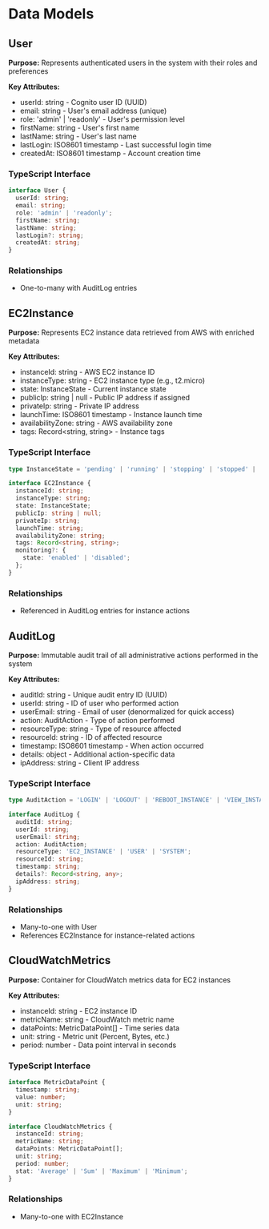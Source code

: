 # Data Models

## User

**Purpose:** Represents authenticated users in the system with their roles and preferences

**Key Attributes:**
- userId: string - Cognito user ID (UUID)
- email: string - User's email address (unique)
- role: 'admin' | 'readonly' - User's permission level
- firstName: string - User's first name
- lastName: string - User's last name
- lastLogin: ISO8601 timestamp - Last successful login time
- createdAt: ISO8601 timestamp - Account creation time

### TypeScript Interface
```typescript
interface User {
  userId: string;
  email: string;
  role: 'admin' | 'readonly';
  firstName: string;
  lastName: string;
  lastLogin?: string;
  createdAt: string;
}
```

### Relationships
- One-to-many with AuditLog entries

## EC2Instance

**Purpose:** Represents EC2 instance data retrieved from AWS with enriched metadata

**Key Attributes:**
- instanceId: string - AWS EC2 instance ID
- instanceType: string - EC2 instance type (e.g., t2.micro)
- state: InstanceState - Current instance state
- publicIp: string | null - Public IP address if assigned
- privateIp: string - Private IP address
- launchTime: ISO8601 timestamp - Instance launch time
- availabilityZone: string - AWS availability zone
- tags: Record<string, string> - Instance tags

### TypeScript Interface
```typescript
type InstanceState = 'pending' | 'running' | 'stopping' | 'stopped' | 'shutting-down' | 'terminated';

interface EC2Instance {
  instanceId: string;
  instanceType: string;
  state: InstanceState;
  publicIp: string | null;
  privateIp: string;
  launchTime: string;
  availabilityZone: string;
  tags: Record<string, string>;
  monitoring?: {
    state: 'enabled' | 'disabled';
  };
}
```

### Relationships
- Referenced in AuditLog entries for instance actions

## AuditLog

**Purpose:** Immutable audit trail of all administrative actions performed in the system

**Key Attributes:**
- auditId: string - Unique audit entry ID (UUID)
- userId: string - ID of user who performed action
- userEmail: string - Email of user (denormalized for quick access)
- action: AuditAction - Type of action performed
- resourceType: string - Type of resource affected
- resourceId: string - ID of affected resource
- timestamp: ISO8601 timestamp - When action occurred
- details: object - Additional action-specific data
- ipAddress: string - Client IP address

### TypeScript Interface
```typescript
type AuditAction = 'LOGIN' | 'LOGOUT' | 'REBOOT_INSTANCE' | 'VIEW_INSTANCE' | 'ACCESS_DENIED';

interface AuditLog {
  auditId: string;
  userId: string;
  userEmail: string;
  action: AuditAction;
  resourceType: 'EC2_INSTANCE' | 'USER' | 'SYSTEM';
  resourceId: string;
  timestamp: string;
  details?: Record<string, any>;
  ipAddress: string;
}
```

### Relationships
- Many-to-one with User
- References EC2Instance for instance-related actions

## CloudWatchMetrics

**Purpose:** Container for CloudWatch metrics data for EC2 instances

**Key Attributes:**
- instanceId: string - EC2 instance ID
- metricName: string - CloudWatch metric name
- dataPoints: MetricDataPoint[] - Time series data
- unit: string - Metric unit (Percent, Bytes, etc.)
- period: number - Data point interval in seconds

### TypeScript Interface
```typescript
interface MetricDataPoint {
  timestamp: string;
  value: number;
  unit: string;
}

interface CloudWatchMetrics {
  instanceId: string;
  metricName: string;
  dataPoints: MetricDataPoint[];
  unit: string;
  period: number;
  stat: 'Average' | 'Sum' | 'Maximum' | 'Minimum';
}
```

### Relationships
- Many-to-one with EC2Instance

